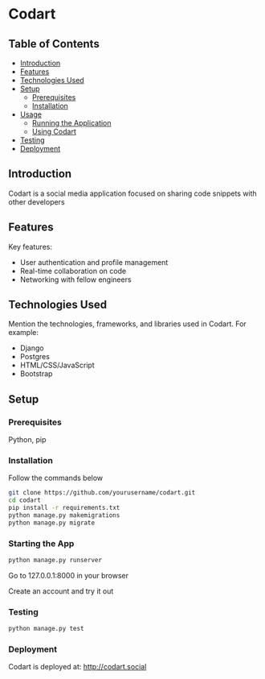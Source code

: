 # Codart

## Table of Contents

- [Introduction](#introduction)
- [Features](#features)
- [Technologies Used](#technologies-used)
- [Setup](#setup)
  - [Prerequisites](#prerequisites)
  - [Installation](#installation)
- [Usage](#usage)
  - [Running the Application](#running-the-application)
  - [Using Codart](#using-codart)
- [Testing](#testing)
- [Deployment](#deployment)

## Introduction

Codart is a social media application focused on sharing code snippets with other developers

## Features

Key features:
- User authentication and profile management
- Real-time collaboration on code
- Networking with fellow engineers

## Technologies Used

Mention the technologies, frameworks, and libraries used in Codart. For example:
- Django
- Postgres
- HTML/CSS/JavaScript
- Bootstrap

## Setup

### Prerequisites

Python,
pip

### Installation

Follow the commands below

```bash
git clone https://github.com/yourusername/codart.git
cd codart
pip install -r requirements.txt
python manage.py makemigrations
python manage.py migrate
```

### Starting the App

```bash
python manage.py runserver
```

Go to 127.0.0.1:8000 in your browser

Create an account and try it out

### Testing

```bash
python manage.py test
```

### Deployment

Codart is deployed at: http://codart.social
